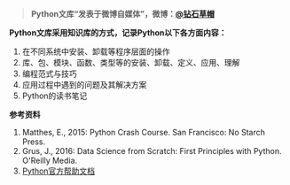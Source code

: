 > **Python文库“发表于微博自媒体”，微博：[@钻石草帽](https://weibo.com/strawhatchan)**

**Python文库采用知识库的方式，记录Python以下各方面内容：**

1. 在不同系统中安装、卸载等程序层面的操作
2. 库、包、模块、函数、类型等的安装、卸载、定义、应用、理解
3. 编程范式与技巧
4. 应用过程中遇到的问题及其解决方案
5. Python的读书笔记

**参考资料**

1. Matthes, E., 2015: Python Crash Course. San Francisco: No Starch Press.
2. Grus, J., 2016: Data Science from Scratch: First Principles with Python. O'Reilly Media.
3. [Python官方帮助文档](https://docs.python.org/3/)